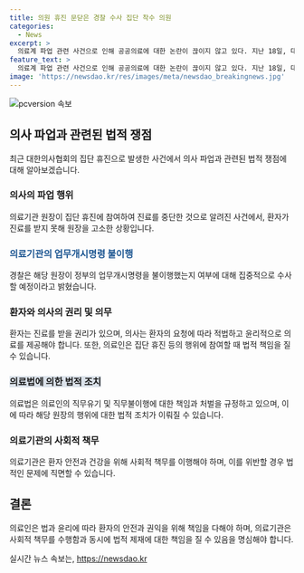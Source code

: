 ```yaml
---
title: 의원 휴진 문닫은 경찰 수사 집단 착수 의원
categories:
  - News
excerpt: >
  의료계 파업 관련 사건으로 인해 공공의료에 대한 논란이 끊이지 않고 있다. 지난 18일, 대한의사협회의 집단 휴진일에도 불구하고 의원 문을 닫고 휴진한 원장이 환자에게 고발당한 사건이다. 경찰은 원장이 정부의 명령을 위반했는지 여부를 수사 중이며, 시민들은 의료 서비스 접근에 대한 우려를 표명하고 있다.
feature_text: >
  의료계 파업 관련 사건으로 인해 공공의료에 대한 논란이 끊이지 않고 있다. 지난 18일, 대한의사협회의 집단 휴진일에도 불구하고 의원 문을 닫고 휴진한 원장이 환자에게 고발당한 사건이다. 경찰은 원장이 정부의 명령을 위반했는지 여부를 수사 중이며, 시민들은 의료 서비스 접근에 대한 우려를 표명하고 있다.
image: 'https://newsdao.kr/res/images/meta/newsdao_breakingnews.jpg'
---
```


<p><img src="https://newsdao.kr/res/images/meta/newsdao_breakingnews.jpg" alt="pcversion 속보" /></p>

<h2 data-ke-size="size26">의사 파업과 관련된 법적 쟁점</h2>

<p data-ke-size="size16">최근 대한의사협회의 집단 휴진으로 발생한 사건에서 의사 파업과 관련된 법적 쟁점에 대해 알아보겠습니다.</p>

<h3>의사의 파업 행위</h3>

<p data-ke-size="size16">의료기관 원장이 집단 휴진에 참여하여 진료를 중단한 것으로 알려진 사건에서, 환자가 진료를 받지 못해 원장을 고소한 상황입니다.</p>

<h3><b><span style="color: #1a5490;">의료기관의 업무개시명령 불이행</span></b></h3>

<p data-ke-size="size16">경찰은 해당 원장이 정부의 업무개시명령을 불이행했는지 여부에 대해 집중적으로 수사할 예정이라고 밝혔습니다.</p>

<h3>환자와 의사의 권리 및 의무</h3>

<p data-ke-size="size16">환자는 진료를 받을 권리가 있으며, 의사는 환자의 요청에 따라 적법하고 윤리적으로 의료를 제공해야 합니다. 또한, 의료인은 집단 휴진 등의 행위에 참여할 때 법적 책임을 질 수 있습니다.</p>

<h3><b><span style="background-color: #21538527;">의료법에 의한 법적 조치</span></b></h3>

<p data-ke-size="size16">의료법은 의료인의 직무유기 및 직무불이행에 대한 책임과 처벌을 규정하고 있으며, 이에 따라 해당 원장의 행위에 대한 법적 조치가 이뤄질 수 있습니다.</p>

<h3>의료기관의 사회적 책무</h3>

<p data-ke-size="size16">의료기관은 환자 안전과 건강을 위해 사회적 책무를 이행해야 하며, 이를 위반할 경우 법적인 문제에 직면할 수 있습니다.</p>

<h2 data-ke-size="size26">결론</h2>

<p data-ke-size="size16">의료인은 법과 윤리에 따라 환자의 안전과 권익을 위해 책임을 다해야 하며, 의료기관은 사회적 책무를 수행함과 동시에 법적 제재에 대한 책임을 질 수 있음을 명심해야 합니다.</p>
실시간 뉴스 속보는, <a href="https://newsdao.kr" rel="dofollow">https://newsdao.kr</a>


